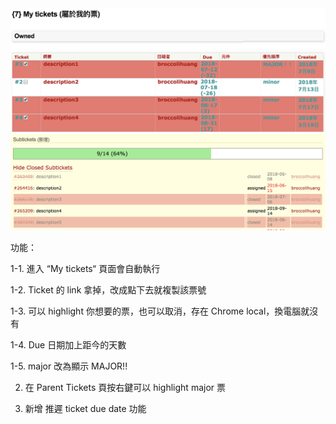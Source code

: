 
<img src="https://github.com/BroccoliHuang/resource/blob/master/TracTools/my%20ticket.png"/>
<img src="https://github.com/BroccoliHuang/resource/blob/master/TracTools/parent%20tickets.png"/>

功能：

1-1. 進入 “My tickets“ 頁面會自動執行

1-2. Ticket 的 link 拿掉，改成點下去就複製該票號

1-3. 可以 highlight 你想要的票，也可以取消，存在 Chrome local，換電腦就沒有

1-4. Due 日期加上距今的天數

1-5. major 改為顯示 MAJOR!!



2. 在 Parent Tickets 頁按右鍵可以 highlight major 票


3. 新增 推遲 ticket due date 功能